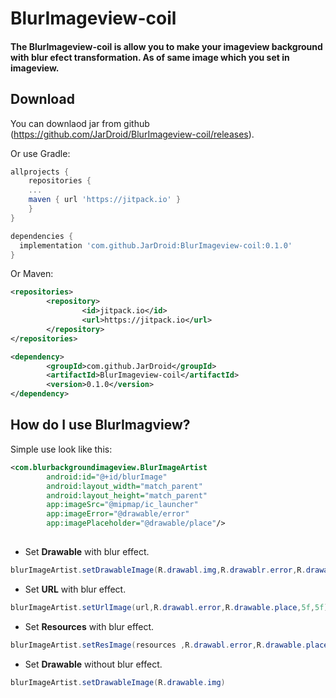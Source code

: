 BlurImageview-coil
==================


#### The BlurImageview-coil is allow you to make your imageview background with blur efect transformation. As of same image which you set in imageview.

Download
--------

You can downlaod jar from github (https://github.com/JarDroid/BlurImageview-coil/releases).


Or use Gradle:

```gradle
allprojects {
	repositories {
	...
	maven { url 'https://jitpack.io' }
	}
}

dependencies {
  implementation 'com.github.JarDroid:BlurImageview-coil:0.1.0'
}
```

Or Maven:

```xml
<repositories>
        <repository>
                <id>jitpack.io</id>
                <url>https://jitpack.io</url>
        </repository>
</repositories>

<dependency>
	    <groupId>com.github.JarDroid</groupId>
	    <artifactId>BlurImageview-coil</artifactId>
	    <version>0.1.0</version>
</dependency>

```

How do I use BlurImagview?
-------------------

Simple use look like this:

```xml
<com.blurbackgroundimageview.BlurImageArtist
        android:id="@+id/blurImage"
        android:layout_width="match_parent"
        android:layout_height="match_parent"
        app:imageSrc="@mipmap/ic_launcher"
        app:imageError="@drawable/error"
        app:imagePlaceholder="@drawable/place"/>
        
 ```       

* Set **Drawable** with blur effect.

```java
blurImageArtist.setDrawableImage(R.drawabl.img,R.drawablr.error,R.drawable.place,5f,5f)//blur radius and blur sampling 

```
* Set **URL** with blur effect.

```java
blurImageArtist.setUrlImage(url,R.drawabl.error,R.drawable.place,5f,5f)//blur radius and blur sampling 

```
* Set **Resources**  with blur effect.

```java
blurImageArtist.setResImage(resources ,R.drawabl.error,R.drawable.place,5f,5f)//blur radius and blur sampling 

```
* Set **Drawable** without blur effect.
```java
blurImageArtist.setDrawableImage(R.drawable.img)

````
